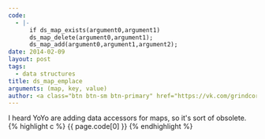 ```yaml
--- 
code: 
  - |-
      if ds_map_exists(argument0,argument1)
      ds_map_delete(argument0,argument1);
      ds_map_add(argument0,argument1,argument2);
date: 2014-02-09
layout: post
tags: 
  - data structures
title: ds_map_emplace
arguments: (map, key, value)
author: <a class="btn btn-sm btn-primary" href="https://vk.com/grindcoreopera"><i class="icon-vk">/</i>grindcoreopera</a>
---
```


I heard YoYo are adding data accessors for maps, so it's sort of obsolete.
{% highlight c %}
  {{ page.code[0] }}
{% endhighlight %}
